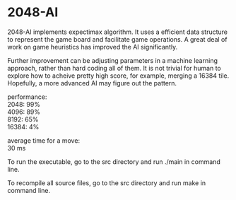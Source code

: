 # 2048-AI

2048-AI implements expectimax algorithm. It uses a efficient data structure to represent the game board and facilitate game operations. A great deal of work on game heuristics has improved the AI significantly.

Further improvement can be adjusting parameters in a machine learning approach, rather than hard coding all of them. It is not trivial for human to explore how to acheive pretty high score, for example, merging a 16384 tile. Hopefully, a more advanced AI may figure out the pattern.

performance:<br/>
    2048: 99% <br/>
    4096: 89% <br/>
    8192: 65% <br/>
    16384: 4% 

average time for a move:<br/>
    30 ms 

To run the executable, go to the src directory and run ./main in command line.

To recompile all source files, go to the src directory and run make in command line.
